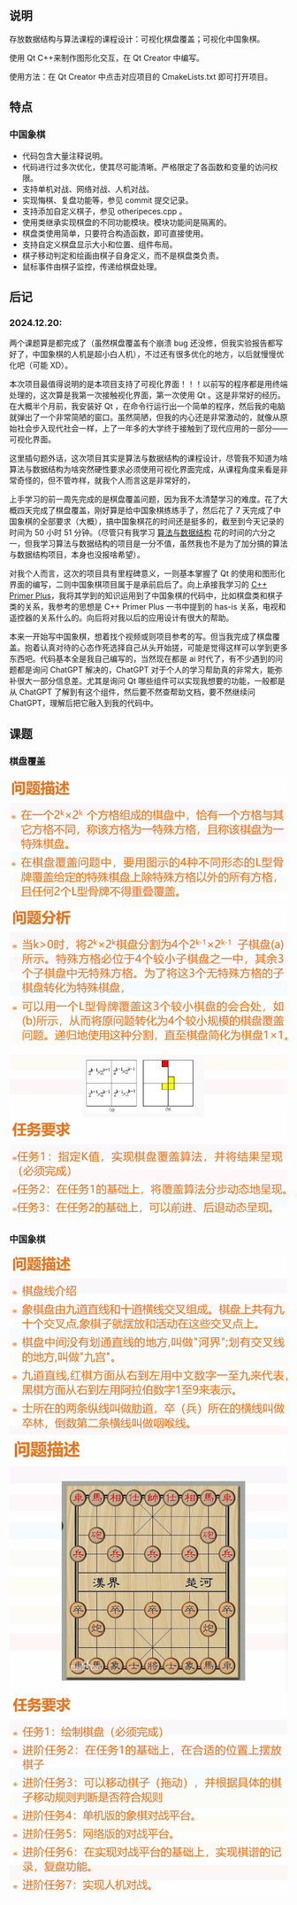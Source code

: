 ## 说明
存放数据结构与算法课程的课程设计：可视化棋盘覆盖；可视化中国象棋。

使用 Qt C++来制作图形化交互，在 Qt Creator 中编写。

使用方法：在 Qt Creator 中点击对应项目的 CmakeLists.txt 即可打开项目。

## 特点

### 中国象棋
  - 代码包含大量注释说明。
  - 代码进行过多次优化，使其尽可能清晰。严格限定了各函数和变量的访问权限。
  - 支持单机对战、网络对战、人机对战。
  - 实现悔棋、复盘功能等，参见 commit 提交记录。
  - 支持添加自定义棋子，参见 otheripeces.cpp 。
  - 使用类继承实现棋盘的不同功能模块。模块功能间是隔离的。
  - 棋盘类使用简单，只要符合构造函数，即可直接使用。
  - 支持自定义棋盘显示大小和位置、组件布局。
  - 棋子移动判定和绘画由棋子自身定义，而不是棋盘类负责。
  - 鼠标事件由棋子监控，传递给棋盘处理。

## 后记

### 2024.12.20:
两个课题算是都完成了（虽然棋盘覆盖有个崩溃 bug 还没修，但我实验报告都写好了，中国象棋的人机是超小白人机），不过还有很多优化的地方，以后就慢慢优化吧（可能 XD）。

本次项目最值得说明的是本项目支持了可视化界面！！！以前写的程序都是用终端处理的，这次算是我第一次接触视化界面，第一次使用 Qt 。这是非常好的经历。在大概半个月前，我安装好 Qt ，在命令行运行出一个简单的程序，然后我的电脑就弹出了一个非常简陋的窗口。虽然简陋，但我的内心还是非常激动的，就像从原始社会步入现代社会一样，上了一年多的大学终于接触到了现代应用的一部分——可视化界面。

这里插句题外话，这次项目其实是算法与数据结构的课程设计，尽管我不知道为啥算法与数据结构为啥突然硬性要求必须使用可视化界面完成，从课程角度来看是非常奇怪的，但不管咋样，就我个人而言这是非常好的，

上手学习的前一周先完成的是棋盘覆盖问题，因为我不太清楚学习的难度。花了大概四天完成了棋盘覆盖，刚好算是给中国象棋练练手了，然后花了 7 天完成了中国象棋的全部要求（大概），搞中国象棋花的时间还是挺多的，截至到今天记录的时间为 50 小时 51 分钟。（尽管只有我学习 [算法与数据结构](https://github.com/AK47are/ds-tutorial-exercises) 花的时间的六分之一，但我学习算法与数据结构的项目是一分不值，虽然我也不是为了加分搞的算法与数据结构项目，本身也没报啥希望）。

对我个人而言，这次的项目具有里程碑意义，一则基本掌握了 Qt 的使用和图形化界面的编写，二则中国象棋项目属于是承前启后了。向上承接我学习的 [C++ Primer Plus](https://github.com/AK47are/CppPrimerPlusExercise)，我将其学到的知识运用到了中国象棋的代码中，比如棋盘类和棋子类的关系，我参考的思想是 C++ Primer Plus 一书中提到的 has-is 关系，电视和遥控器的关系什么的。向后将对我以后的应用设计有很大的帮助。

本来一开始写中国象棋，想着找个视频或则项目参考的写。但当我完成了棋盘覆盖。抱着认真对待的心态作死选择自己从头开始搓，可能是觉得这样可以学到更多东西吧。代码基本全是我自己编写的，当然现在都是 ai 时代了，有不少遇到的问题都是询问 ChatGPT 解决的，ChatGPT 对于个人的学习帮助真的非常大，能弥补很大一部分信息差。尤其是询问 Qt 哪些组件可以实现我想要的功能，一般都是从 ChatGPT 了解到有这个组件，然后要不然查帮助文档，要不然继续问 ChatGPT，理解后把它融入到我的代码中。



## 课题

### 棋盘覆盖
<div style="text-align: center;">
    <img src="docs/image/课程设计_棋盘覆盖_问题描述.png">
    <img src="docs/image/课程设计_棋盘覆盖_问题分析.png">
    <img src="docs/image/课程设计_棋盘覆盖_问题要求.png">
</div>

### 中国象棋
<div style="text-align: center;">
  <img src="docs/image/课程设计_中国象棋_问题描述1.png">
  <img src="docs/image/课程设计_中国象棋_问题描述2.png">
  <img src="docs/image/课程设计_中国象棋_问题要求.png">
</div>

